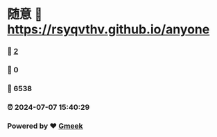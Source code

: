 # 随意 :link: https://rsyqvthv.github.io/anyone 
### :page_facing_up: [2](https://rsyqvthv.github.io/anyone/tag.html) 
### :speech_balloon: 0 
### :hibiscus: 6538 
### :alarm_clock: 2024-07-07 15:40:29 
### Powered by :heart: [Gmeek](https://github.com/Meekdai/Gmeek)
